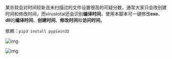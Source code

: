 某杀软会对时间较新且未扫描过的文件设置很高的可疑分数，通常大家只会改创建时间和修改时间，而virustotal还会识别**编译时间**，使用本脚本可一键修改**exe**、**dll**的**编译时间**、**创建时间**、**修改时间**和**访问时间**。

依赖：```pip3 install pypiwin32```

![img](https://raw.githubusercontent.com/qigpig/changeTime/main/00.png)

![img](https://raw.githubusercontent.com/qigpig/changeTime/main/01.png)
